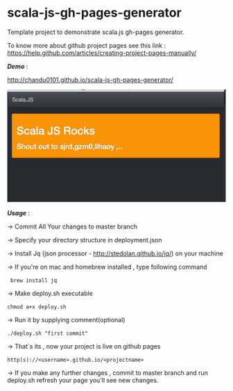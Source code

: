 scala-js-gh-pages-generator
===========================

Template project to demonstrate scala.js gh-pages generator.

To know more about github project pages see this link : https://help.github.com/articles/creating-project-pages-manually/



***Demo*** :

http://chandu0101.github.io/scala-js-gh-pages-generator/

![AppDemo](/images/app.png?raw=true)


***Usage*** :

 -> Commit All Your changes to master branch

 -> Specify your directory structure in deployment.json

 -> Install Jq (json processor - http://stedolan.github.io/jq/) on your machine

 -> If you're on mac and homebrew installed , type following command

 ```
  brew install jq
 ```

 -> Make deploy.sh executable

   ```
   chmod a+x deploy.sh
   ```

 -> Run it by supplying comment(optional)


   ```
   ./deploy.sh "first commit"
   ```

 -> That`s its , now your project is live on github pages

 ```
 http(s)://<username>.github.io/<projectname>
```

 -> If you make any further changes , commit to master branch and run deploy.sh
    refresh your page you'll see new changes.

    